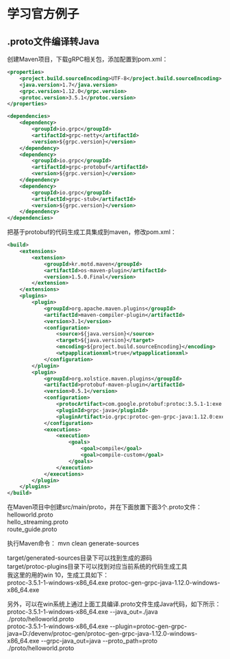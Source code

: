 # 学习官方例子
## .proto文件编译转Java
创建Maven项目，下载gRPC相关包，添加配置到pom.xml：

``` xml
<properties>
    <project.build.sourceEncoding>UTF-8</project.build.sourceEncoding>
    <java.version>1.7</java.version>
    <grpc.version>1.12.0</grpc.version>
    <protoc.version>3.5.1</protoc.version>
</properties>

<dependencies>
    <dependency>
        <groupId>io.grpc</groupId>
        <artifactId>grpc-netty</artifactId>
        <version>${grpc.version}</version>
    </dependency>
    <dependency>
        <groupId>io.grpc</groupId>
        <artifactId>grpc-protobuf</artifactId>
        <version>${grpc.version}</version>
    </dependency>
    <dependency>
        <groupId>io.grpc</groupId>
        <artifactId>grpc-stub</artifactId>
        <version>${grpc.version}</version>
    </dependency>
</dependencies>
```
把基于protobuf的代码生成工具集成到maven，修改pom.xml：
``` xml
<build>
    <extensions>
        <extension>
            <groupId>kr.motd.maven</groupId>
            <artifactId>os-maven-plugin</artifactId>
            <version>1.5.0.Final</version>
        </extension>
    </extensions>
    <plugins>
        <plugin>
            <groupId>org.apache.maven.plugins</groupId>
            <artifactId>maven-compiler-plugin</artifactId>
            <version>3.1</version>
            <configuration>
                <source>${java.version}</source>
                <target>${java.version}</target>
                <encoding>${project.build.sourceEncoding}</encoding>
                <wtpapplicationxml>true</wtpapplicationxml>
            </configuration>
        </plugin>
        <plugin>
            <groupId>org.xolstice.maven.plugins</groupId>
            <artifactId>protobuf-maven-plugin</artifactId>
            <version>0.5.1</version>
            <configuration>
                <protocArtifact>com.google.protobuf:protoc:3.5.1-1:exe:${os.detected.classifier}</protocArtifact>
                <pluginId>grpc-java</pluginId>
                <pluginArtifact>io.grpc:protoc-gen-grpc-java:1.12.0:exe:${os.detected.classifier}</pluginArtifact>
            </configuration>
            <executions>
                <execution>
                    <goals>
                        <goal>compile</goal>
                        <goal>compile-custom</goal>
                    </goals>
                </execution>
            </executions>
        </plugin>
    </plugins>
</build>
```

在Maven项目中创建src/main/proto，并在下面放置下面3个.proto文件：
helloworld.proto <br>
hello_streaming.proto <br>
route_guide.proto <br>

执行Maven命令：
mvn clean generate-sources

target/generated-sources目录下可以找到生成的源码<br>
target/protoc-plugins目录下可以找到对应当前系统的代码生成工具<br>
我这里的用的win 10，生成工具如下：<br>
protoc-3.5.1-1-windows-x86_64.exe
protoc-gen-grpc-java-1.12.0-windows-x86_64.exe

另外，可以在win系统上通过上面工具编译.proto文件生成Java代码，如下所示：<br>
protoc-3.5.1-1-windows-x86_64.exe --java_out=./java ./proto/helloworld.proto<br>
protoc-3.5.1-1-windows-x86_64.exe --plugin=protoc-gen-grpc-java=D:/devenv/protoc-gen/protoc-gen-grpc-java-1.12.0-windows-x86_64.exe --grpc-java_out=java --proto_path=proto ./proto/helloworld.proto


